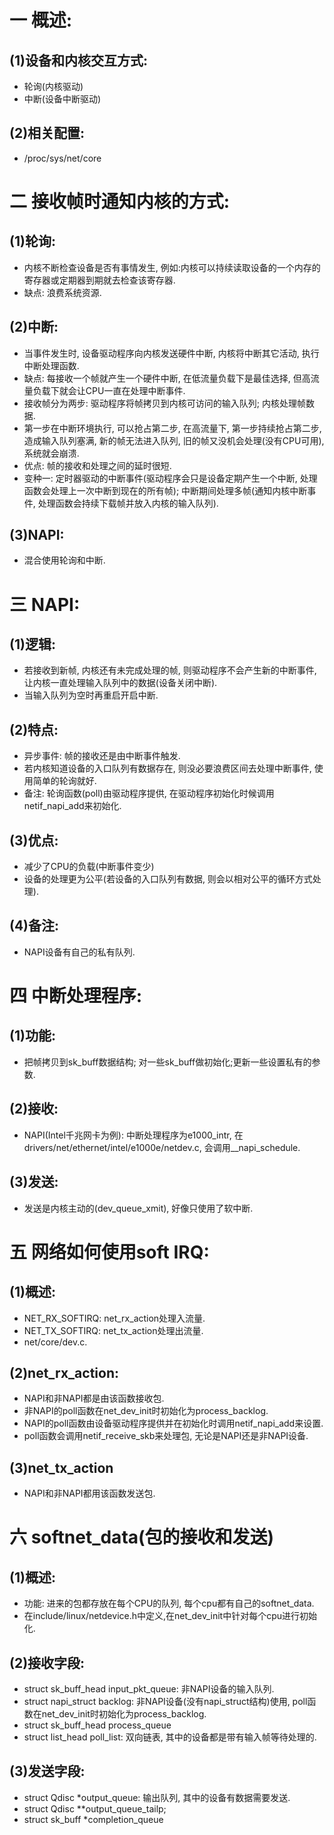# 一 概述:
## (1)设备和内核交互方式:
- 轮询(内核驱动)
- 中断(设备中断驱动)

## (2)相关配置:
- /proc/sys/net/core

# 二 接收帧时通知内核的方式:
## (1)轮询:
 - 内核不断检查设备是否有事情发生, 例如:内核可以持续读取设备的一个内存的寄存器或定期器到期就去检查该寄存器.
 - 缺点: 浪费系统资源.

## (2)中断:
- 当事件发生时, 设备驱动程序向内核发送硬件中断, 内核将中断其它活动, 执行中断处理函数.
- 缺点: 每接收一个帧就产生一个硬件中断, 在低流量负载下是最佳选择, 但高流量负载下就会让CPU一直在处理中断事件.
- 接收帧分为两步: 驱动程序将帧拷贝到内核可访问的输入队列; 内核处理帧数据.
- 第一步在中断环境执行, 可以抢占第二步, 在高流量下, 第一步持续抢占第二步, 造成输入队列塞满, 新的帧无法进入队列, 旧的帧又没机会处理(没有CPU可用), 系统就会崩溃.
- 优点: 帧的接收和处理之间的延时很短.
- 变种一: 定时器驱动的中断事件(驱动程序会只是设备定期产生一个中断, 处理函数会处理上一次中断到现在的所有帧); 中断期间处理多帧(通知内核中断事件, 处理函数会持续下载帧并放入内核的输入队列).

## (3)NAPI:
- 混合使用轮询和中断.

# 三 NAPI:
## (1)逻辑:
- 若接收到新帧, 内核还有未完成处理的帧, 则驱动程序不会产生新的中断事件, 让内核一直处理输入队列中的数据(设备关闭中断).
- 当输入队列为空时再重启开启中断.

## (2)特点:
- 异步事件: 帧的接收还是由中断事件触发.
- 若内核知道设备的入口队列有数据存在, 则没必要浪费区间去处理中断事件, 使用简单的轮询就好.
- 备注: 轮询函数(poll)由驱动程序提供, 在驱动程序初始化时候调用netif_napi_add来初始化.

## (3)优点:
- 减少了CPU的负载(中断事件变少)
- 设备的处理更为公平(若设备的入口队列有数据, 则会以相对公平的循环方式处理).

## (4)备注:
- NAPI设备有自己的私有队列.

# 四 中断处理程序:
## (1)功能:
- 把帧拷贝到sk_buff数据结构; 对一些sk_buff做初始化;更新一些设置私有的参数.

## (2)接收:
- NAPI(Intel千兆网卡为例): 中断处理程序为e1000_intr, 在drivers/net/ethernet/intel/e1000e/netdev.c, 会调用__napi_schedule.

## (3)发送:
- 发送是内核主动的(dev_queue_xmit), 好像只使用了软中断.

# 五 网络如何使用soft IRQ:
## (1)概述:
- NET_RX_SOFTIRQ: net_rx_action处理入流量.
- NET_TX_SOFTIRQ: net_tx_action处理出流量.
- net/core/dev.c.

## (2)net_rx_action:
- NAPI和非NAPI都是由该函数接收包.
- 非NAPI的poll函数在net_dev_init时初始化为process_backlog.
- NAPI的poll函数由设备驱动程序提供并在初始化时调用netif_napi_add来设置.
- poll函数会调用netif_receive_skb来处理包, 无论是NAPI还是非NAPI设备.

## (3)net_tx_action
- NAPI和非NAPI都用该函数发送包.

# 六 softnet_data(包的接收和发送)
## (1)概述:
- 功能: 进来的包都存放在每个CPU的队列, 每个cpu都有自己的softnet_data.
- 在include/linux/netdevice.h中定义,在net_dev_init中针对每个cpu进行初始化.

## (2)接收字段:
- struct sk_buff_head input_pkt_queue: 非NAPI设备的输入队列.
- struct napi_struct backlog: 非NAPI设备(没有napi_struct结构)使用, poll函数在net_dev_init时初始化为process_backlog.
- struct sk_buff_head process_queue
- struct list_head poll_list: 双向链表, 其中的设备都是带有输入帧等待处理的.

## (3)发送字段:
- struct Qdisc *output_queue: 输出队列, 其中的设备有数据需要发送.
- struct Qdisc **output_queue_tailp;
- struct sk_buff *completion_queue
